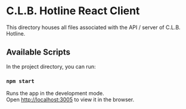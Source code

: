 # C.L.B. Hotline React Client

This directory houses all files associated with the API / server of C.L.B. Hotline.

## Available Scripts

In the project directory, you can run:

### `npm start`

Runs the app in the development mode.\
Open [http://localhost:3005](http://localhost:3000) to view it in the browser.
